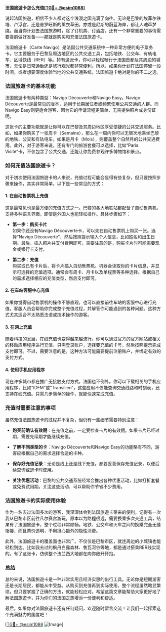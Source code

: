 **法国旅遊卡怎么充值[[TG💪+ @esim1088](https://t.me/s/esim1088)]**

说起法国旅遊，相信不少人都对这个浪漫之国充满了向往。无论是巴黎的埃菲尔铁塔、卢浮宫，还是普罗旺斯的薰衣草田，亦或是尼斯的蔚蓝海岸，都让人魂牵梦绕。而当你计划去法国旅游时，除了订机票、订酒店，还有一个非常重要的事情需要提前做好准备——那就是购买和充值法国旅遊卡。

法国旅遊卡（Carte Navigo）是法国公共交通系统中一种非常方便的电子票务卡。它主要服务于巴黎及周边地区的公共交通工具，包括地铁、公交车、有轨电车、区域快线（RER）等。持有这张卡，你可以轻松畅行于法国首都及其周边的城市，无论是日常通勤还是旅行观光都非常便利。所以，如果你计划在法国停留一段时间，或者想要深度体验当地的公共交通系统，法国旅遊卡绝对是你的不二之选。

### 法国旅遊卡的基本功能

法国旅遊卡有两种类型：Navigo Découverte和Navigo Easy。Navigo Découverte是最常见的版本，适用于长期居住者或频繁使用公共交通的人群。而Navigo Easy则更适合游客，因为它的申请流程更简单，无需提供照片或身份证明。

这张卡的主要功能就是让你可以在巴黎及其周边地区享受便捷的公共交通服务。比如，如果你购买了一张周卡（Semaine），那么在一周内你可以无限次地乘坐巴黎的地铁、公交和有轨电车。如果是月卡（Mois），则覆盖整个自然月的公共交通费用。此外，对于游客来说，还有专门的旅游套餐可以选择，比如“Paris Visite”卡，不仅包含了公共交通，还能让你免费参观许多博物馆和景点。

### 如何充值法国旅遊卡？

对于初次使用法国旅遊卡的人来说，充值过程可能会显得有些复杂，但只要按照步骤来操作，其实非常简单。以下是一些常见的方式：

#### 1. 在自动售票机上充值

这是最常见也是最方便的充值方式之一。巴黎的各大地铁站都配备了自动售票机，支持多种语言界面，即使是外国人也能轻松操作。具体步骤如下：

- **第一步：购买卡片**  
  如果你还没有Navigo Découverte卡，可以先在自动售票机上购买一张。选择“Navigo Découverte”，然后按照提示输入个人信息，比如姓名和出生日期。最后，插入照片并支付费用即可。需要注意的是，购买卡片时可能需要现金或银行卡支付。

- **第二步：充值**  
  购买或已有卡片后，将卡片插入自动售票机。机器会读取你的卡片信息，并显示可选择的充值选项。通常会有周卡、月卡以及单程票等多种选择。根据自己的需求选择相应的充值类型，然后支付即可。

#### 2. 在车站客服中心充值

如果你觉得自动售票机的操作不够直观，也可以直接前往车站的客服中心进行充值。客服人员会帮助你完成整个充值过程，并解答你可能遇到的各种问题。这种方式尤其适合不太熟悉法语或技术操作的游客。

#### 3. 在网上充值

随着科技的发展，在线充值也变得越来越流行。你可以通过官方的官方网站或相关的移动应用程序进行充值。只需登录账户，选择要充值的卡号，然后按照提示完成支付即可。不过，需要注意的是，这种方法可能需要提前注册账户，并绑定有效的支付方式。

#### 4. 使用手机应用程序

现在许多城市都在推广无接触支付方式，法国也不例外。你可以下载相关的手机应用程序，比如“IDFM”或“Transilien”，这些应用不仅能查询交通线路和时刻表，还支持在线充值。只需几步简单的操作，就能快速完成充值。

### 充值时需要注意的事项

虽然充值法国旅遊卡的过程并不复杂，但仍有一些细节需要特别注意：

- **购买前确认有效期**：在充值之前，一定要检查卡片的有效期。如果卡片已经过期，需要先续期才能继续充值。
  
- **了解不同类型的卡**：Navigo Découverte和Navigo Easy的功能略有不同，游客应根据自己的需求选择合适的卡种。

- **保存好充值记录**：无论是线上还是线下充值，都要妥善保存充值记录，以便后续查询或退卡时使用。

- **关注优惠活动**：巴黎的公共交通系统经常会推出各种优惠活动，比如打折套餐或免费试用期。关注这些活动，可以帮助你节省不少费用。

### 法国旅遊卡的实际使用体验

作为一名去过法国多次的游客，我深深体会到法国旅遊卡带来的便利。记得有一次我从巴黎市区前往凡尔赛宫游玩，原本以为路程很远，需要换乘多次交通工具，结果有了法国旅遊卡，整个过程非常顺畅。地铁、公交车和火车之间的换乘完全无缝衔接，而且票价透明，不用担心额外的隐性消费。

此外，法国旅遊卡的覆盖面也非常广。不仅仅是巴黎市区，就连周边的小城镇也能轻松到达。比如我去过的枫丹白露森林、鲁瓦河谷等地，都是通过搭乘RER线实现的。有了这张卡，仿佛整个法兰西大地都在向你敞开怀抱。

### 总结

总的来说，法国旅遊卡是一种非常实用且经济实惠的出行工具。无论你是短期游客还是长期居民，都能从中受益。从购买到充值再到实际使用，整个流程虽然略显繁琐，但只要掌握了正确的方法，就能轻松应对。希望这篇文章能帮助大家更好地了解法国旅遊卡，并为你们的法国之旅增添一份便利和舒适。

最后，如果你对法国旅遊卡还有任何疑问，欢迎随时留言交流！让我们一起探索这个充满魅力的国度吧！

[[TG💪+ @esim1088](https://t.me/s/esim1088) ![Image](https://i.postimg.cc/4NQfJmqS/Snipaste-2025-05-13-00-14-12.png)]